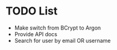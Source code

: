 # TODO List

- Make switch from BCrypt to Argon
- Provide API docs
- Search for user by email OR username
